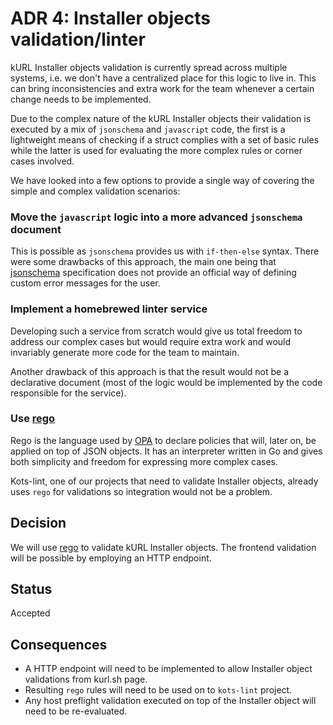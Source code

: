 # ADR 4: Installer objects validation/linter

kURL Installer objects validation is currently spread across multiple systems, i.e. we don't have a centralized place for this logic to live in.
This can bring inconsistencies and extra work for the team whenever a certain change needs to be implemented.

Due to the complex nature of the kURL Installer objects their validation is executed by a mix of `jsonschema` and `javascript` code, the first is a lightweight means of checking if a struct complies with a set of basic rules while the latter is used for evaluating the more complex rules or corner cases involved.

We have looked into a few options to provide a single way of covering the simple and complex validation scenarios:

### Move the `javascript` logic into a more advanced `jsonschema` document

This is possible as `jsonschema` provides us with `if-then-else` syntax. There were some drawbacks of this approach, the main one being that [jsonschema](https://json-schema.org/specification.html) specification does not provide an official way of defining custom error messages for the user.

### Implement a homebrewed linter service

Developing such a service from scratch would give us total freedom to address our complex cases but would require extra work and would invariably generate more code for the team to maintain.

Another drawback of this approach is that the result would not be a declarative document (most of the logic would be implemented by the code responsible for the service).

### Use [rego](https://www.openpolicyagent.org/docs/latest/policy-language/)

Rego is the language used by [OPA](https://www.openpolicyagent.org/) to declare policies that will, later on, be applied on top of JSON objects. It has an interpreter written in Go and gives both simplicity and freedom for expressing more complex cases.

Kots-lint, one of our projects that need to validate Installer objects, already uses `rego` for validations so integration would not be a problem.

## Decision

We will use [rego](https://www.openpolicyagent.org/docs/latest/policy-language/) to validate kURL Installer objects.
The frontend validation will be possible by employing an HTTP endpoint. 

## Status

Accepted

## Consequences

- A HTTP endpoint will need to be implemented to allow Installer object validations from kurl.sh page.
- Resulting `rego` rules will need to be used on to `kots-lint` project.
- Any host preflight validation executed on top of the Installer object will need to be re-evaluated.
